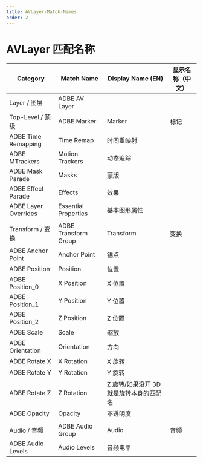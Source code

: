 ```yaml
---
title: AVLayer-Match-Names
order: 2
---
```


# AVLayer 匹配名称

| Category             | Match Name           | Display Name (EN)                       | 显示名称（中文） |
| -------------------- | -------------------- | --------------------------------------- | ---------------- |
| Layer / 图层         | ADBE AV Layer        |                                         |                  |
| Top-Level / 顶级     | ADBE Marker          | Marker                                  | 标记             |
| ADBE Time Remapping  | Time Remap           | 时间重映射                              |                  |
| ADBE MTrackers       | Motion Trackers      | 动态追踪                                |                  |
| ADBE Mask Parade     | Masks                | 蒙版                                    |                  |
| ADBE Effect Parade   | Effects              | 效果                                    |                  |
| ADBE Layer Overrides | Essential Properties | 基本图形属性                            |                  |
|                      |                      |                                         |                  |
| Transform / 变换     | ADBE Transform Group | Transform                               | 变换             |
| ADBE Anchor Point    | Anchor Point         | 锚点                                    |                  |
| ADBE Position        | Position             | 位置                                    |                  |
| ADBE Position_0      | X Position           | X 位置                                  |                  |
| ADBE Position_1      | Y Position           | Y 位置                                  |                  |
| ADBE Position_2      | Z Position           | Z 位置                                  |                  |
| ADBE Scale           | Scale                | 缩放                                    |                  |
| ADBE Orientation     | Orientation          | 方向                                    |                  |
| ADBE Rotate X        | X Rotation           | X 旋转                                  |                  |
| ADBE Rotate Y        | Y Rotation           | Y 旋转                                  |                  |
| ADBE Rotate Z        | Z Rotation           | Z 旋转/如果没开 3D 就是旋转本身的匹配名 |                  |
| ADBE Opacity         | Opacity              | 不透明度                                |                  |
|                      |                      |                                         |                  |
| Audio / 音频         | ADBE Audio Group     | Audio                                   | 音频             |
| ADBE Audio Levels    | Audio Levels         | 音频电平                                |                  |
